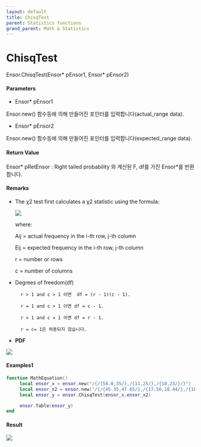 ```yaml
---
layout: default
title: ChisqTest
parent: Statistics functions
grand_parent: Math & Statistics
---
```


# ChisqTest

Ensor.ChisqTest\(Ensor\* pEnsor1, Ensor\* pEnsor2\)

#### Parameters

* Ensor\* pEnsor1

Ensor.new\(\) 함수등에 의해 만들어진 포인터를 입력합니다\(actual\_range data\).

* Ensor\* pEnsor2

Ensor.new\(\) 함수등에 의해 만들어진 포인터를 입력합니다\(expected\_range data\).

#### Return Value

Ensor\* pRetEnsor : Right tailed probability 와  계산된 F, df를 가진 Ensor\*를 반환합니다.

#### Remarks

* The χ2 test first calculates a χ2 statistic using the formula:

  ![](/StatisticsAPI/ChisqTestFunc.png)

  where:

  Aij = actual frequency in the i-th row, j-th column

  Eij = expected frequency in the i-th row, j-th column

  r = number or rows

  c = number of columns

* Degrees of freedom\(df\)

  ```
    r > 1 and c > 1 이면  df = (r - 1)(c - 1).

    r = 1 and c > 1 이면 df = c - 1.

    r > 1 and c = 1 이면 df = r - 1.

    r = c= 1은 허용되지 않습니다.
  ```

* **PDF**

![](/StatisticsAPI/ChisqTestFuncPdfGraph.png)

#### Examples1

```lua
function MathEquation()
     local ensor_x = ensor.new("/{/{58.0,35/},/{11,25/},/{10,23/}/}")
     local ensor_x2 = ensor.new("/{/{45.35,47.65/},/{17.56,18.44/},/{16.09,16.91/}/}")
     local ensor_y = ensor.ChisqTest(ensor_x,ensor_x2)

     ensor.Table(ensor_y)
end
```

#### Result

![](/StatisticsAPI/ChisqTestResultTable.png)

